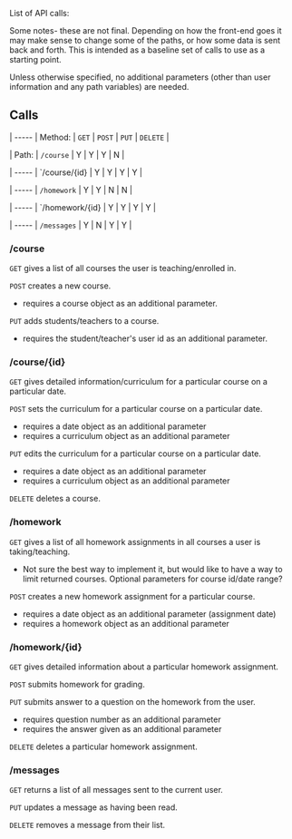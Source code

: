 List of API calls:

Some notes- these are not final. Depending on how the front-end goes it may
make sense to change some of the paths, or how some data is sent back and forth.
This is intended as a baseline set of calls to use as a starting point.

Unless otherwise specified, no additional parameters (other than user information and
any path variables) are needed.

## Calls

| ----- | Method: | `GET` | `POST` | `PUT` | `DELETE` |

| Path: | `/course` | Y | Y | Y | N |

| ----- | `/course/{id} | Y | Y | Y | Y |

| ----- | `/homework` | Y | Y | N | N |

| ----- | `/homework/{id} | Y | Y | Y | Y |

| ----- | `/messages` | Y | N | Y | Y |

### /course

`GET` gives a list of all courses the user is teaching/enrolled in.

`POST` creates a new course.

* requires a course object as an additional parameter.

`PUT` adds students/teachers to a course.

* requires the student/teacher's user id as an additional parameter.

### /course/{id}

`GET` gives detailed information/curriculum for a particular course on a particular date.

`POST` sets the curriculum for a particular course on a particular date.

* requires a date object as an additional parameter
* requires a curriculum object as an additional parameter

`PUT` edits the curriculum for a particular course on a particular date.

* requires a date object as an additional parameter
* requires a curriculum object as an additional parameter

`DELETE` deletes a course.

### /homework

`GET` gives a list of all homework assignments in all courses a user is taking/teaching.

* Not sure the best way to implement it, but would like to have a way to limit returned courses. Optional parameters for course id/date range?

`POST` creates a new homework assignment for a particular course.

* requires a date object as an additional parameter (assignment date)
* requires a homework object as an additional parameter

### /homework/{id}

`GET` gives detailed information about a particular homework assignment.

`POST` submits homework for grading.

`PUT` submits answer to a question on the homework from the user.

* requires question number as an additional parameter
* requires the answer given as an additional parameter

`DELETE` deletes a particular homework assignment.

### /messages

`GET` returns a list of all messages sent to the current user.

`PUT` updates a message as having been read.

`DELETE` removes a message from their list.

